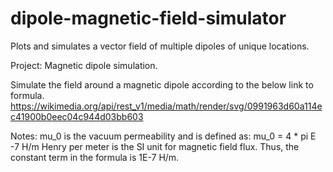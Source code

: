 # dipole-magnetic-field-simulator
Plots and simulates a vector field of multiple dipoles of unique locations. 

Project: Magnetic dipole simulation.

Simulate the field around a magnetic dipole according to the below link to formula. https://wikimedia.org/api/rest_v1/media/math/render/svg/0991963d60a114ec41900b0eec04c944d03bb603

Notes: mu_0 is the vacuum permeability and is defined as: mu_0 = 4 * pi E -7 H/m Henry per meter is the SI unit for magnetic field flux. Thus, the constant term in the formula is 1E-7 H/m.
